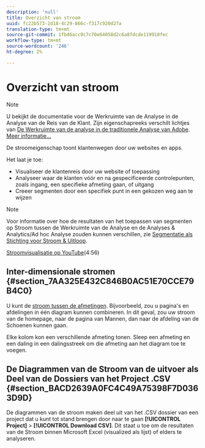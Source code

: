 ```yaml
---
description: 'null'
title: Overzicht van stroom
uuid: fc22b573-2d18-4c29-866c-f317c920d27a
translation-type: tm+mt
source-git-commit: 1fb46acc9c7c70e64058d2c6a8fdcde119910fec
workflow-type: tm+mt
source-wordcount: '246'
ht-degree: 2%

---
```



# Overzicht van stroom

>[!NOTE]
>
>U bekijkt de documentatie voor de Werkruimte van de Analyse in de Analyse van de Reis van de Klant. Zijn eigenschapreeks verschilt lichtjes van [De Werkruimte van de analyse in de traditionele Analyse van Adobe](https://docs.adobe.com/content/help/en/analytics/analyze/analysis-workspace/home.html). [Meer informatie...](/help/getting-started/cja-aa.md)

De stroomeigenschap toont klantenwegen door uw websites en apps.

Het laat je toe:

* Visualiseer de klantenreis door uw website of toepassing
* Analyseer waar de klanten vóór en na gespecificeerde controlepunten, zoals ingang, een specifieke afmeting gaan, of uitgang
* Creeer segmenten door een specifiek punt in een gekozen weg aan te wijzen

>[!NOTE]
>
>Voor informatie over hoe de resultaten van het toepassen van segmenten op Stroom tussen de Werkruimte van de Analyse en de Analyses &amp; Analytics/Ad hoc Analyse zouden kunnen verschillen, zie [Segmentatie als Stichting voor Stroom &amp; Uitloop](/help/analysis-workspace/visualizations/fallout/fallout-flow.md).

[Stroomvisualisatie op YouTube](https://www.youtube.com/watch?v=3R1HTM7y_RM&amp;index=55&amp;list=PL2tCx83mn7GuNnQdYGOtlyCu0V5mEZ8sS)(4:56)

## Inter-dimensionale stromen {#section_7AA325E432C846B0AC51E70CCE79B4C0}

U kunt de [stroom tussen de afmetingen](/help/analysis-workspace/visualizations/c-flow/multi-dimensional-flow.md). Bijvoorbeeld, zou u pagina&#39;s en afdelingen in één diagram kunnen combineren. In dit geval, zou uw stroom van de homepage, naar de pagina van Mannen, dan naar de afdeling van de Schoenen kunnen gaan.

Elke kolom kon een verschillende afmeting tonen. Sleep een afmeting en een daling in een dalingsstreek om die afmeting aan het diagram toe te voegen.

## De Diagrammen van de Stroom van de uitvoer als Deel van de Dossiers van het Project .CSV {#section_BACD2639A0FC4C49A75398F7D0363D9D}

De diagrammen van de stroom maken deel uit van het .CSV dossier van een project dat u kunt tot stand brengen door naar te gaan **[!UICONTROL Project]** > **[!UICONTROL Download CSV]**. Dit staat u toe om de resultaten van de Stroom binnen Microsoft Excel (visualized als lijst) of elders te analyseren.
